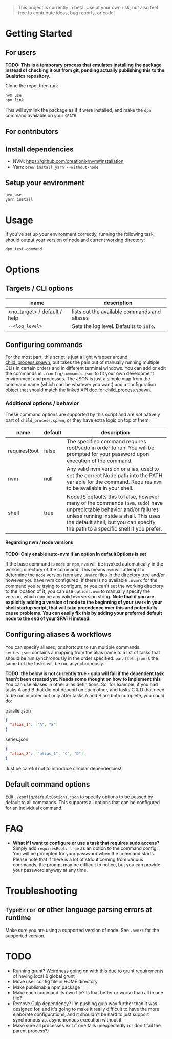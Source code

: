 > This project is currently in beta. Use at your own risk, but also feel free to contribute ideas, bug reports, or code!

# Getting Started

## For users

**TODO: This is a temporary process that emulates installing the package instead of checking it out from git, pending actually publishing
this to the Qualtrics repository.**

Clone the repo, then run:

```bash
nvm use
npm link
```

This will symlink the package as if it were installed, and make the `dpm` command available on your `$PATH`.

## For contributors

## Install dependencies

* NVM: https://github.com/creationix/nvm#installation
* Yarn: `brew install yarn --without-node`

## Setup your environment

```bash
nvm use
yarn install
```

# Usage

If you've set up your environment correctly, running the following task
should output your version of node and current working directory:

`dpm test-command`

# Options

## Targets / CLI options

| name | description |
--- | ---
| <no_target> / default / help | lists out the available commands and aliases |
| `--<log_level>` | Sets the log level. Defaults to `info`. |

## Configuring commands

For the most part, this script is just a light wrapper around [child_process.spawn](https://nodejs.org/docs/latest-v8.x/api/child_process.html#child_process_child_process_spawn_command_args_options_), 
but takes the pain out of manually running multiple CLIs in certain orders and in different terminal windows.
You can add or edit the commands in `./config/commands.json` to fit your own development environment and processes. The JSON
is just a simple map from the command name (which can be whatever you want) and a configuration object that should match
the linked API doc for [child_process.spawn](https://nodejs.org/docs/latest-v8.x/api/child_process.html#child_process_child_process_spawn_command_args_options_).
 
### Additional options / behavior

These command options are supported by this script and are _not_ natively part of `child_process.spawn`, or they have extra logic on top of them.

| name | default | description
--- | --- | ---
| requiresRoot | false | The specified command requires root/sudo in order to run. You will be prompted for your password upon execution of the command.
| nvm | null | Any valid nvm version or alias, used to set the correct Node path into the PATH variable for the command. Requires `nvm` to be available in your shell.
| shell | true | NodeJS defaults this to false, however many of the commands (`nvm`, `sudo`) have unpredictable behavior and/or failures unless running inside a shell. This uses the default shell, but you can specify the path to a specific shell if you prefer.

#### Regarding nvm / node versions

**TODO: Only enable auto-nvm if an option in defaultOptions is set**

If the base command is `node` or `npm`, `nvm` will be invoked automatically in the working directory of the command. This means
`nvm` will attempt to determine the `node` version from any `.nvmrc` files in the directory tree and/or however you have
nvm configured. If there is no available `.nvmrc` for the command you're trying to configure, or you can't set the working directory
to the location of it, you can use `options.nvm` to manually specify the version, which can be any valid `nvm` version string. 
**Note that if you are explicitly adding a version of node to the beginning of your `$PATH` in your shell startup script, 
that will take precedence over this and potentially cause problems. You can easily fix this by adding your preferred default node to the _end_ of your $PATH instead.**

## Configuring aliases & workflows

You can specify aliases, or shortcuts to run multiple commands. `series.json` contains a mapping from the alias name
to a list of tasks that should be run synchronously in the order specified. `parallel.json` is the same but the 
tasks will be run asynchronously. 

**TODO: the below is not currently true - gulp will fail if the dependent task hasn't been created yet. Needs some
thought on how to implement this**
You can use aliases in other alias definitions. So, for example, if you had tasks A and B that did not depend on
each other, and tasks C & D that need to be run in order but only after tasks A and B are both complete, you could do:

parallel.json
```json
{
  "alias_1": ["A", "B"]
}
```

series.json
```json
{
  "alias_2": ["alias_1", "C", "D"]
}
```

Just be careful not to introduce circular dependencies!

## Default command options

Edit `./config/defaultOptions.json` to specify options to be passed by default to all commands. This supports all 
options that can be configured for an individual command.

# FAQ

* **What if I want to configure or use a task that requires sudo access?** Simply add `requiresRoot: true` as an option 
to the command config. You will be prompted for your password when the command starts. Please note that if there is a lot of stdout 
coming from various commands, the prompt may be difficult to notice, but you can provide your password anyway at any time.

# Troubleshooting

## `TypeError` or other language parsing errors at runtime

Make sure you are using a supported version of node. See `.nvmrc` for the supported version.

# TODO

* Running grunt? Weirdness going on with this due to grunt requirements of having local & global grunt
* Move user config file in HOME directory
* Make publishable npm package
* Make each command its own file? Is that better or worse than all in one file?
* Remove Gulp dependency? I'm pushing gulp way further than it was designed for, and it's going to make it really difficult to have the more elaborate configurations, 
and it shouldn't be hard to just support synchronous vs. asynchronous execution without it
* Make sure all processes exit if one fails unexpectedly (or don't fail the parent process?)
